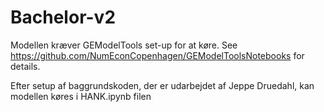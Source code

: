 # Bachelor-v2
Modellen kræver GEModelTools set-up for at køre. See https://github.com/NumEconCopenhagen/GEModelToolsNotebooks for details.

Efter setup af baggrundskoden, der er udarbejdet af Jeppe Druedahl, kan modellen køres i HANK.ipynb filen
